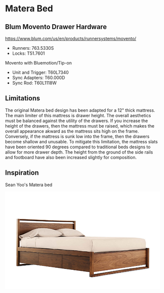 # Matera Bed

## Blum Movento Drawer Hardware

<https://www.blum.com/us/en/products/runnersystems/movento/>

* Runners: 763.5330S
* Locks: T51.7601

Movento with Bluemotion/Tip-on

* Unit and Trigger: T60L7340
* Sync Adapters: T60.000D
* Sync Rod: T60L1118W

## Limitations

The original Matera bed design has been adapted for a 12" thick mattress. The main limiter of this mattress is drawer height. The overall aesthetics must be balanced against the utility of the drawers. If you increase the height of the drawers, then the mattress must be raised, which makes the overall appearance akward as the mattress sits high on the frame. Conversely, if the mattress is sunk low into the frame, then the drawers become shallow and unusable. To mitigate this limitation, the mattress slats have been oriented 90 degrees compared to traditional beds designs to allow for more drawer depth. The height from the ground of the side rails and footboard have also been increased slightly for composition.

## Inspiration

Sean Yoo's Matera bed

![Matera bed with storage](./Images/Matera%20Bed%20with%20Storage.jpg)
